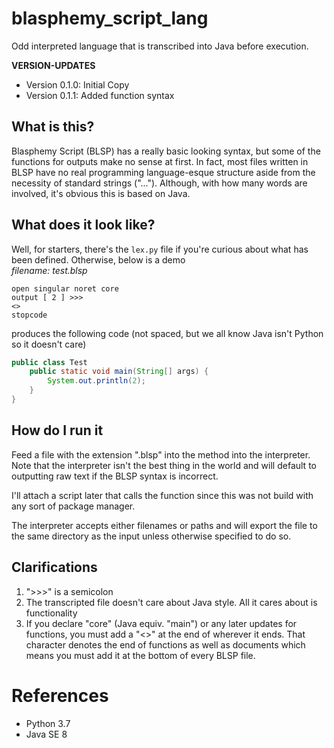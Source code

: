 # blasphemy_script_lang
Odd interpreted language that is transcribed into Java before execution.

**VERSION-UPDATES**
- Version 0.1.0: Initial Copy
- Version 0.1.1: Added function syntax

## What is this?
Blasphemy Script (BLSP) has a really basic looking syntax, but some of the functions for outputs make no sense at first. In fact, most files written in BLSP have no real programming language-esque structure aside from the necessity of standard strings ("..."). Although, with how many words are involved, it's obvious this is based on Java.

## What does it look like?
Well, for starters, there's the ```lex.py``` file if you're curious about what has been defined. Otherwise, below is a demo<br>
*filename: test.blsp*
```
open singular noret core
output [ 2 ] >>>
<>
stopcode
```
produces the following code (not spaced, but we all know Java isn't Python so it doesn't care)
```java
public class Test
    public static void main(String[] args) {
        System.out.println(2);
    }
}
```

## How do I run it
Feed a file with the extension ".blsp" into the method into the interpreter. Note that the interpreter isn't the best thing in the world and will default to outputting raw text if the BLSP syntax is incorrect.

I'll attach a script later that calls the function since this was not build with any sort of package manager.

The interpreter accepts either filenames or paths and will export the file to the same directory as the input unless otherwise specified to do so.

## Clarifications
1. ">>>" is a semicolon
2. The transcripted file doesn't care about Java style. All it cares about is functionality
3. If you declare "core" (Java equiv. "main") or any later updates for functions, you must add a "<>" at the end of wherever it ends. That character denotes the end of functions as well as documents which means you must add it at the bottom of every BLSP file.
# References
- Python 3.7
- Java SE 8
